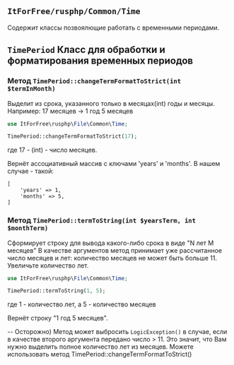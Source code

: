 ## `ItForFree/rusphp/Common/Time`

Содержит классы позвоялющие работать с временными периодами.

##   `TimePeriod` Класс для обработки и форматирования временных периодов

### Метод `TimePeriod::changeTermFormatToStrict(int $termInMonth)` 
Выделит из срока, указанного только в месяцах(int) годы и месяцы.
Например: 17 месяцев -> 1 год 5 месяцев
```php
use ItForFree\rusphp\File\Common\Time;

TimePeriod::changeTermFormatToStrict(17);
```
где 17 - (int) - число месяцев. 

Вернёт ассоциативный массив с ключами 'years' и 'months'.
В нашем случае - такой:

```
[
    'years' => 1,
    'months' => 5,
]
```

### Метод `TimePeriod::termToString(int $yearsTerm, int $monthTerm)` 
Сформирует строку для вывода какого-либо срока в виде "N лет M месяцев"
В качестве аргументов метод принимает уже рассчитанное число месяцев и лет:
количество месяцев не может быть больше 11. Увеличьте количество лет.

```php
use ItForFree\rusphp\File\Common\Time;

TimePeriod::termToString(1, 5);
```
где 1 - количество лет, а 5 - количество месяцев

Вернёт строку "1 год 5 месяцев".

-- Осторожно) Метод может выбросить `LogicException()` в случае, если в качестве второго аргумента передано число > 11. 
Это значит, что Вам нужно выделить полное количество лет из месяцев. Можете использовать
метод TimePeriod::changeTermFormatToStrict()
